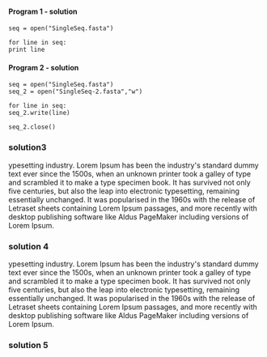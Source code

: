 #### Program 1 - solution

```
seq = open("SingleSeq.fasta")

for line in seq:
print line
```


#### Program 2 - solution

```
seq = open("SingleSeq.fasta")
seq_2 = open("SingleSeq-2.fasta","w")

for line in seq:
seq_2.write(line)

seq_2.close()
```

### solution3

ypesetting industry. Lorem Ipsum has been the industry's standard dummy text ever since the 1500s, when an unknown printer took a galley of type and scrambled it to make a type specimen book. It has survived not only five centuries,  but also the leap into electronic typesetting, remaining essentially unchanged. It was popularised in the 1960s with the release of Letraset sheets containing Lorem Ipsum passages, and more recently with desktop publishing software like Aldus PageMaker including versions of Lorem Ipsum.


### solution 4

ypesetting industry. Lorem Ipsum has been the industry's standard dummy text ever since the 1500s, when an unknown printer took a galley of type and scrambled it to make a type specimen book. It has survived not only five centuries, but also the leap into electronic typesetting, remaining essentially unchanged. It was popularised in the 1960s with the release of Letraset sheets containing Lorem Ipsum passages, and more recently with desktop publishing software like Aldus PageMaker including versions of Lorem Ipsum.





<a name="#delivering"></a>
### solution 5
